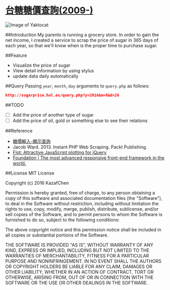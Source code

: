 # [台糖糖價查詢(2009-)](http://sugarprice.hol.es/)

![Image of Yaktocat](https://github.com/KazafChen/sugar-price-scraping/blob/master/overview.jpg)

##Introduction
 My parents is running a grocery store. In order to gain the net income, I created a service to scrap the price of sugar in 365 days of each year, so that we'll know when is the proper time to purchase sugar.

##Feature
* Visualize the price of sugar
* View detail information by using stylus
* update data daily automatically

##Query
Passing `year`, `month`, `day` arguments to `query.php` as follows:

```json
http://sugarprice.hol.es/query.php?y=2016&m=8&d=26
```

##TODO
- [ ] Add the price of another type of sugar
- [ ] Add the price of oil, gold or something else to see their relations

##Reference
* [糖價輸入-顯示查詢](http://g1.taisugar.com.tw/Sugar/Sugar_show.asp)
* Jacob Ward. 2013. Instant PHP Web Scraping. Packt Publishing.
* [Flot: Attractive JavaScript plotting for jQuery](http://www.flotcharts.org/)
* [Foundation | The most advanced responsive front-end framework in the world.](http://foundation.zurb.com/)

##License
MIT License

Copyright (c) 2016 KazafChen

Permission is hereby granted, free of charge, to any person obtaining a copy
of this software and associated documentation files (the "Software"), to deal
in the Software without restriction, including without limitation the rights
to use, copy, modify, merge, publish, distribute, sublicense, and/or sell
copies of the Software, and to permit persons to whom the Software is
furnished to do so, subject to the following conditions:

The above copyright notice and this permission notice shall be included in all
copies or substantial portions of the Software.

THE SOFTWARE IS PROVIDED "AS IS", WITHOUT WARRANTY OF ANY KIND, EXPRESS OR
IMPLIED, INCLUDING BUT NOT LIMITED TO THE WARRANTIES OF MERCHANTABILITY,
FITNESS FOR A PARTICULAR PURPOSE AND NONINFRINGEMENT. IN NO EVENT SHALL THE
AUTHORS OR COPYRIGHT HOLDERS BE LIABLE FOR ANY CLAIM, DAMAGES OR OTHER
LIABILITY, WHETHER IN AN ACTION OF CONTRACT, TORT OR OTHERWISE, ARISING FROM,
OUT OF OR IN CONNECTION WITH THE SOFTWARE OR THE USE OR OTHER DEALINGS IN THE
SOFTWARE.
